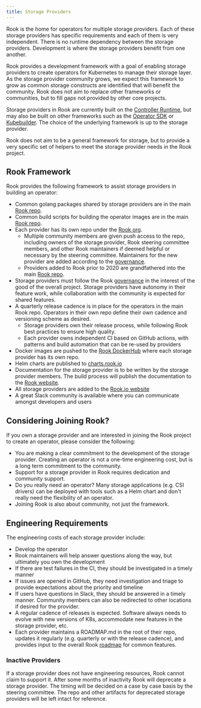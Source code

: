 ```yaml
---
title: Storage Providers
---
```


Rook is the home for operators for multiple storage providers. Each of these storage providers
has specific requirements and each of them is very independent. There is no runtime dependency
between the storage providers. Development is where the storage providers benefit from one another.

Rook provides a development framework with a goal of enabling storage providers to create
operators for Kubernetes to manage their storage layer. As the storage provider community
grows, we expect this framework to grow as common storage constructs are identified
that will benefit the community. Rook does not aim to replace other frameworks or
communities, but to fill gaps not provided by other core projects.

Storage providers in Rook are currently built on the [Controller Runtime](https://github.com/kubernetes-sigs/controller-runtime),
but may also be built on other frameworks such as the [Operator SDK](https://sdk.operatorframework.io/)
or [Kubebuilder](https://github.com/kubernetes-sigs/kubebuilder). The choice of the
underlying framework is up to the storage provider.

Rook does not aim to be a general framework for storage, but to provide a
very specific set of helpers to meet the storage provider needs in the Rook project.

## Rook Framework

Rook provides the following framework to assist storage providers in building an operator:

* Common golang packages shared by storage providers are in the main [Rook repo](https://github.com/rook/rook).
* Common build scripts for building the operator images are in the main
  [Rook repo](https://github.com/rook/rook/tree/master/build).
* Each provider has its own repo under the [Rook org](https://github.com/rook).
  * Multiple community members are given push access to the repo, including
    owners of the storage provider, Rook steering committee members,
    and other Rook maintainers if deemed helpful or necessary by the steering
    committee. Maintainers for the new provider are added according to the
    [governance](https://github.com/rook/rook/blob/master/GOVERNANCE.md).
  * Providers added to Rook prior to 2020 are grandfathered into the main
    [Rook repo](https://github.com/rook/rook).
* Storage providers must follow the Rook [governance](https://github.com/rook/rook/blob/master/GOVERNANCE.md)
  in the interest of the good of the overall project. Storage providers have
  autonomy in their feature work, while collaboration with the community
  is expected for shared features.
* A quarterly release cadence is in place for the operators in the main Rook repo.
  Operators in their own repo define their own cadence and versioning scheme as desired.
  * Storage providers own their release process, while following Rook best practices to
    ensure high quality.
  * Each provider owns independent CI based on GitHub actions, with patterns and build
    automation that can be re-used by providers
* Docker images are pushed to the [Rook DockerHub](https://hub.docker.com/u/rook) where
  each storage provider has its own repo.
* Helm charts are published to [charts.rook.io](https://charts.rook.io/release)
* Documentation for the storage provider is to be written by the storage provider
  members. The build process will publish the documentation to the [Rook website](https://rook.github.io/docs/rook/latest/).
* All storage providers are added to the [Rook.io website](https://rook.io/)
* A great Slack community is available where you can communicate amongst developers and users

## Considering Joining Rook?

If you own a storage provider and are interested in joining the Rook project to create
an operator, please consider the following:

* You are making a clear commitment to the development of the storage provider.
  Creating an operator is not a one-time engineering cost, but is a long term commitment
  to the community.
* Support for a storage provider in Rook requires dedication and community support.
* Do you really need an operator? Many storage applications (e.g. CSI drivers)
  can be deployed with tools such as a Helm chart and don't really need the
  flexibility of an operator.
* Joining Rook is also about community, not just the framework.

## Engineering Requirements

The engineering costs of each storage provider include:

* Develop the operator
* Rook maintainers will help answer questions along the way, but ultimately
  you own the development
* If there are test failures in the CI, they should be investigated in a timely manner
* If issues are opened in GitHub, they need investigation and triage to provide
  expectations about the priority and timeline
* If users have questions in Slack, they should be answered in a timely manner.
  Community members can also be redirected to other locations if desired for the provider.
* A regular cadence of releases is expected. Software always needs to evolve with new versions
  of K8s, accommodate new features in the storage provider, etc.
* Each provider maintains a ROADMAP.md in the root of their repo, updates it regularly
  (e.g. quarterly or with the release cadence), and provides input to the overall Rook
  [roadmap](https://github.com/rook/rook/blob/master/ROADMAP.md) for common features.

### Inactive Providers

If a storage provider does not have engineering resources, Rook cannot claim to support it.
After some months of inactivity Rook will deprecate a storage provider. The timing
will be decided on a case by case basis by the steering committee. The repo and other artifacts
for deprecated storage providers will be left intact for reference.
